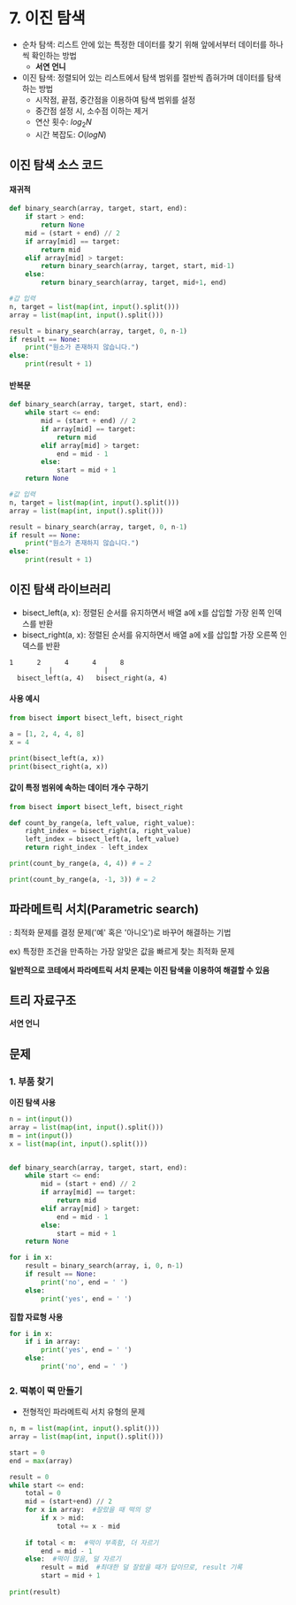 # 7. 이진 탐색

- 순차 탐색: 리스트 안에 있는 특정한 데이터를 찾기 위해 앞에서부터 데이터를 하나씩 확인하는 방법
  + **서연 언니**
- 이진 탐색: 정렬되어 있는 리스트에서 탐색 범위를 절반씩 좁혀가며 데이터를 탐색하는 방법
  + 시작점, 끝점, 중간점을 이용하여 탐색 범위를 설정
  + 중간점 설정 시, 소수점 이하는 제거
  + 연산 횟수: $log_2N$
  + 시간 복잡도: $O(logN)$

## 이진 탐색 소스 코드
#### 재귀적
```python
def binary_search(array, target, start, end):
    if start > end:
        return None
    mid = (start + end) // 2
    if array[mid] == target:
        return mid
    elif array[mid] > target:
        return binary_search(array, target, start, mid-1)
    else:
        return binary_search(array, target, mid+1, end)
```
```python
#갑 입력
n, target = list(map(int, input().split()))
array = list(map(int, input().split()))

result = binary_search(array, target, 0, n-1)
if result == None:
    print("원소가 존재하지 않습니다.")
else:
    print(result + 1)
```

#### 반복문
```python
def binary_search(array, target, start, end):
    while start <= end:
        mid = (start + end) // 2
        if array[mid] == target:
            return mid
        elif array[mid] > target:
            end = mid - 1
        else:
            start = mid + 1
    return None
```
```python
#값 입력
n, target = list(map(int, input().split()))
array = list(map(int, input().split()))

result = binary_search(array, target, 0, n-1)
if result == None:
    print("원소가 존재하지 않습니다.")
else:
    print(result + 1)
```

## 이진 탐색 라이브러리
- bisect_left(a, x): 정렬된 순서를 유지하면서 배열 a에 x를 삽입할 가장 왼쪽 인덱스를 반환
- bisect_right(a, x): 정렬된 순서를 유지하면서 배열 a에 x를 삽입할 가장 오른쪽 인덱스를 반환
```
1      2      4      4      8
          |             |
  bisect_left(a, 4)   bisect_right(a, 4)
```

#### 사용 예시
```python
from bisect import bisect_left, bisect_right

a = [1, 2, 4, 4, 8]
x = 4

print(bisect_left(a, x))
print(bisect_right(a, x))
```

#### 값이 특정 범위에 속하는 데이터 개수 구하기
```python
from bisect import bisect_left, bisect_right

def count_by_range(a, left_value, right_value):
    right_index = bisect_right(a, right_value)
    left_index = bisect_left(a, left_value)
    return right_index - left_index

print(count_by_range(a, 4, 4)) # = 2

print(count_by_range(a, -1, 3)) # = 2
```

## 파라메트릭 서치(Parametric search)
: 최적화 문제를 결정 문제('예' 혹은 '아니오')로 바꾸어 해결하는 기법

ex) 특정한 조건을 만족하는 가장 알맞은 값을 빠르게 찾는 최적화 문제

**일반적으로 코테에서 파라메트릭 서치 문제는 이진 탐색을 이용하여 해결할 수 있음**


## 트리 자료구조
**서연 언니**


## 문제

### 1. 부품 찾기

**이진 탐색 사용**
```python
n = int(input())
array = list(map(int, input().split()))
m = int(input())
x = list(map(int, input().split()))


def binary_search(array, target, start, end):
    while start <= end:
        mid = (start + end) // 2
        if array[mid] == target:
            return mid
        elif array[mid] > target:
            end = mid - 1
        else:
            start = mid + 1
    return None

for i in x:
    result = binary_search(array, i, 0, n-1)
    if result == None:
        print('no', end = ' ')
    else:
        print('yes', end = ' ')
```

**집합 자료형 사용**
```python
for i in x:
    if i in array:
        print('yes', end = ' ')
    else:
        print('no', end = ' ')
```

### 2. 떡볶이 떡 만들기
- 전형적인 파라메트릭 서치 유형의 문제

```python
n, m = list(map(int, input().split()))
array = list(map(int, input().split()))

start = 0
end = max(array)

result = 0
while start <= end:
    total = 0
    mid = (start+end) // 2
    for x in array:  #잘랐을 때 떡의 양
        if x > mid:
            total += x - mid
    
    if total < m:  #떡이 부족함, 더 자르기
        end = mid - 1
    else:  #떡이 많음, 덜 자르기
        result = mid  #최대한 덜 잘랐을 때가 답이므로, result 기록
        start = mid + 1
        
print(result)
```
